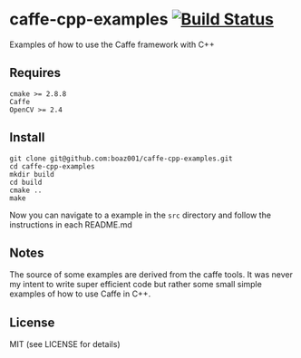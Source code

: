 # caffe-cpp-examples [![Build Status](https://travis-ci.org/boaz001/caffe-cpp-examples.svg?branch=master)](https://travis-ci.org/boaz001/caffe-cpp-examples)
Examples of how to use the Caffe framework with C++

## Requires
    cmake >= 2.8.8
    Caffe
    OpenCV >= 2.4

## Install
    git clone git@github.com:boaz001/caffe-cpp-examples.git
    cd caffe-cpp-examples
    mkdir build
    cd build
    cmake ..
    make

Now you can navigate to a example in the ```src``` directory and follow the instructions in each README.md

## Notes
The source of some examples are derived from the caffe tools.
It was never my intent to write super efficient code but rather some small simple examples of how to use Caffe in C++.

## License
MIT (see LICENSE for details)
